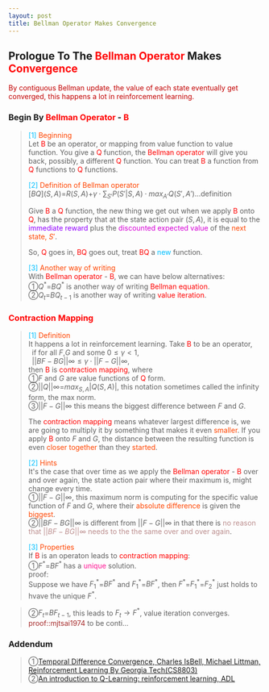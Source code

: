 ```yaml
---
layout: post
title: Bellman Operator Makes Convergence
---
```


## Prologue To The <font color="Red">Bellman Operator</font> Makes <font color="Red">Convergence</font>
<p class="message">
<font color="#C20000">By contiguous Bellman update, the value of each state eventually get converged, this happens a lot in reinforcement learning.</font>
</p>

### Begin By <font color="Red">Bellman Operator</font> - <font color="Red">B</font>
><font color="DeepSkyBlue">[1]</font>
><font color="OrangeRed">Beginning</font>  
>Let <font color="Red">B</font> be an operator, or mapping from value function to value function.  You give a <font color="Red">Q</font> function, the <font color="Red">Bellman operator</font> will give you back, possibly, a different <font color="Red">Q</font> function.  You can treat <font color="Red">B</font> a function from <font color="Red">Q</font> functions to <font color="Red">Q</font> functions.  
>
><font color="DeepSkyBlue">[2]</font>
><font color="OrangeRed">Definition of Bellman operator</font>  
>$[BQ](S,A)$=$R(S,A)$+$\gamma\cdot\sum_{S'}P(S'\vert S,A)\cdot max_{A'}Q(S',A')$...definition  
>
>Give <font color="Red">B</font> a <font color="Red">Q</font> function, the new thing we get out when we apply <font color="Red">B</font> onto <font color="Red">Q</font>, has the property that at the state action pair $(S,A)$, it is equal to the <font color="#9300FF">immediate reward</font> plus the <font color="#D600D6">discounted expected value</font> of the <font color="OrangeRed">next state, $S'$</font>.  
>
>So, <font color="Red">Q</font> goes in, <font color="Red">BQ</font> goes out, treat <font color="Red">BQ</font> a <font color="DeepSkyBlue">new</font> function.  
>
><font color="DeepSkyBlue">[3]</font>
><font color="OrangeRed">Another way of writing</font>  
>With <font color="Red">Bellman operator</font> - <font color="Red">B</font>, we can have below alternatives:  
>&#10112;$Q^{\ast}$=$BQ^{\ast}$ is another way of writing <font color="Red">Bellman equation</font>.  
>&#10113;$Q_{t}$=$BQ_{t-1}$ is another way of writing <font color="Red">value iteration</font>.  

### <font color="Red">Contraction Mapping</font>
><font color="DeepSkyBlue">[1]</font>
><font color="OrangeRed">Definition</font>  
>It happens a lot in reinforcement learning.  Take <font color="Red">B</font> to be an operator,  
>$\;\;$if for all $F$,$G$ and some $0\leq\gamma<1$,   
>$\;\;||BF-BG||\infty\leq\gamma\cdot ||F-G||\infty$,  
>then <font color="Red">B</font> is <font color="Red">contraction mapping</font>, where  
>&#10112;$F$ and $G$ are value functions of <font color="Red">Q</font> form.  
>&#10113;$||Q||\infty$=$max_{S,A}\left|Q(S,A)\right|$, this notation sometimes called the infinity form, the max norm.  
>&#10114;$||F-G||\infty$ this means the biggest difference between $F$ and $G$.  
>
>The <font color="Red">contraction mapping</font> means whatever largest difference is, we are going to multiply it by something that makes it even <font color="OrangeRed">smaller</font>.  If you apply <font color="Red">B</font> onto $F$ and $G$, the distance between the resulting function is even <font color="OrangeRed">closer together</font> than they <font color="OrangeRed">started</font>.  
>
><font color="DeepSkyBlue">[2]</font>
><font color="OrangeRed">Hints</font>  
>It's the case that over time as we apply the <font color="Red">Bellman operator</font> - <font color="Red">B</font> over and over again, the state action pair where their maximum is, might change every time.  
>&#10112;$||F-G||\infty$, this maximum norm is computing for the specific value function of $F$ and $G$, where their <font color="OrangeRed">absolute difference</font> is given the <font color="OrangeRed">biggest</font>.   
>&#10113;$||BF-BG||\infty$ is different from $||F-G||\infty$ in that there is <font color="RosyBrown">no reason that $||BF-BG||\infty$ needs to the the same over and over again</font>.  
>
><font color="DeepSkyBlue">[3]</font>
><font color="OrangeRed">Properties</font>  
>If <font color="Red">B</font> is an operaton leads to <font color="Red">contraction mapping</font>:  
>&#10112;$F^{\ast}$=$BF^{\ast}$ has a <font color="DeepPink">unique</font> solution.  
>proof:  
>Suppose we have $F_{1}^{\ast}$=$BF^{\ast}$ and $F_{1}^{\ast}$=$BF^{\ast}$, then $F^{\ast}$=$F_{1}^{\ast}$=$F_{2}^{\ast}$ just holds to hvave the unique $F^{\ast}$.  
<!--
>
>If $F_{1}^{\ast}\neq F_{2}^{\ast}$, we could <font color="RosyBrown">not</font> get $||BF-BG||\infty$ smaller or converge, <font color="RosyBrown">no</font> way to get $F_{1}^{\ast}$ and $F_{2}^{\ast}$ closer.  
-->
>
>&#10113;$F_{t}$=$BF_{t-1}$, this leads to $F_{t}\rightarrow F^{\ast}$, value iteration converges.  
><font color="Brown">proof::mjtsai1974</font> 
>to be conti...  

<!--
### Maximum Is Non-Expansion
>Next to do ..

### Convergence Theorem: The Bellman Operator
>Next to do..the 3 properties
-->

<!--
The Q form of Bellman equation is much more useful in the context of reinforcement learning.  
Because we are going to take expectation of $Q(S,A)$=$R(S,A)+\gamma\cdot \sum_{S'}P(S,A,S')\cdot max_{A'}Q(S',A')$ by just using experienced data.  You don't need to access the reward function of the probabilistic transition function to do that.  

$V(S)$=$max_{A}(R(S,A)+\gamma\cdot \sum_{S'}P(S,A,S')\codt V(S'))$
If we try to learn the $V(S)$ values, the only one way to connect current $S$ to next $S'$ must have been done by knowing $R(S,A)$ and $P(S,A,S')$.

So the Q form is very useful in reinforcement learning when we don't know the reward and the probabilistic transition in advance.  

$Q_{T-1}(S,A)$+$\alpha\cdot(R(S,A)+\gamma\cdot \sum_{S'}P(S,A,S')\cdot max_{A'}Q_{T-1}(S',A')-Q_{T-1}(S,A))$  
-->

### Addendum
>&#10112;[Temporal Difference Convergence, Charles IsBell, Michael Littman, Reinforcement Learning By Georgia Tech(CS8803)](https://classroom.udacity.com/courses/ud600/lessons/4436560172/concepts/44332503090923)  
>&#10113;[An introduction to Q-Learning: reinforcement learning, ADL](https://medium.freecodecamp.org/an-introduction-to-q-learning-reinforcement-learning-14ac0b4493cc)  

<!-- Γ -->
<!-- \Omega -->
<!-- \cap intersection -->
<!-- \cup union -->
<!-- \frac{\Gamma(k + n)}{\Gamma(n)} \frac{1}{r^k}  -->
<!-- \mbox{\large$\vert$}\nolimits_0^\infty -->
<!-- \vert_0^\infty -->
<!-- \vert_{0.5}^{\infty} -->
<!-- &prime; ′ -->
<!-- &Prime; ″ -->
<!-- $E\lbrack X\rbrack$ -->
<!-- \overline{X_n} -->
<!-- \underset{Succss}P -->
<!-- \frac{{\overline {X_n}}-\mu}{S/\sqrt n} -->
<!-- \lim_{t\rightarrow\infty} -->
<!-- \int_{0}^{a}\lambda\cdot e^{-\lambda\cdot t}\operatorname dt -->
<!-- \Leftrightarrow -->
<!-- \prod_{v\in V} -->
<!-- \subset -->
<!-- \subseteq -->
<!-- \varnothing -->
<!-- \perp -->
<!-- \overset\triangle= -->
<!-- \left|X\right| -->
<!-- \xrightarrow{r_t} -->
<!-- \left\|?\right\| => ||?||-->
<!-- \left|?\right| => |?|-->
<!-- ||BF-BG||\infty -->

<!-- Notes -->
<!-- <font color="OrangeRed">items, verb, to make it the focus, mathematic expression</font> -->
<!-- <font color="Red">KKT</font> -->
<!-- <font color="Red">SMO heuristics</font> -->
<!-- <font color="Red">F</font> distribution -->
<!-- <font color="Red">t</font> distribution -->
<!-- <font color="DeepSkyBlue">suggested item, soft item</font> -->
<!-- <font color="RoyalBlue">old alpha, quiz, example</font> -->
<!-- <font color="Green">new alpha</font> -->

<!-- <font color="#C20000">conclusion, finding</font> -->
<!-- <font color="DeepPink">positive conclusion, finding</font> -->
<!-- <font color="RosyBrown">negative conclusion, finding</font> -->

<!-- <font color="#00ADAD">policy</font> -->
<!-- <font color="#6100A8">full observable</font> -->
<!-- <font color="#FFAC12">partial observable</font> -->
<!-- <font color="#EB00EB">stochastic</font> -->
<!-- <font color="#8400E6">state transition</font> -->
<!-- <font color="#D600D6">discount factor gamma $\gamma$</font> -->
<!-- <font color="#D600D6">$V(S)$</font> -->
<!-- <font color="#9300FF">immediate reward R(S)</font> -->

<!-- ### <font color="RoyalBlue">Example</font>: Illustration By Rainy And Sunny Days In One Week -->
<!-- <font color="RoyalBlue">[Question]</font> -->
<!-- <font color="DeepSkyBlue">[Answer]</font> -->

<!-- 
[1]Given the vehicles pass through a highway toll station is $6$ per minute, what is the probability that no cars within $30$ seconds?
><font color="DeepSkyBlue">[1]</font>
><font color="OrangeRed">Given the vehicles pass through a highway toll station is $6$ per minute, what is the probability that no cars within $30$ seconds?</font>  
-->

<!--
><font color="DeepSkyBlue">[Notes]</font>
><font color="OrangeRed">Why at this moment, the Poisson and exponential probability come out with different result?</font>  
-->

<!-- https://www.medcalc.org/manual/gamma_distribution_functions.php -->
<!-- https://www.statlect.com/probability-distributions/student-t-distribution#hid5 -->
<!-- http://www.wiris.com/editor/demo/en/ -->